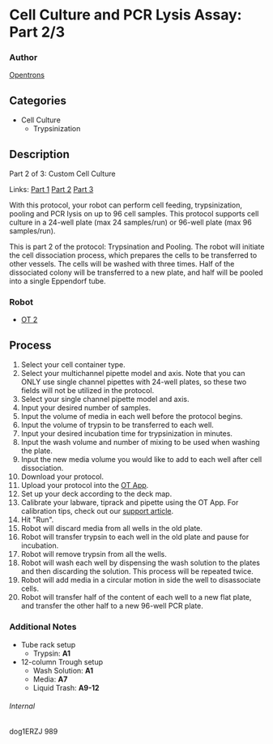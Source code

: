 # Cell Culture and PCR Lysis Assay: Part 2/3

### Author
[Opentrons](http://www.opentrons.com/)

## Categories
* Cell Culture
    * Trypsinization

## Description
Part 2 of 3: Custom Cell Culture

Links: [Part 1](./989-max-delbruck-center-part1) [Part 2](./989-max-delbruck-center-part2) [Part 3](./989-max-delbruck-center-part3)

With this protocol, your robot can perform cell feeding, trypsinization, pooling and PCR lysis on up to 96 cell samples. This protocol supports cell culture in a 24-well plate (max 24 samples/run) or 96-well plate (max 96 samples/run).

This is part 2 of the protocol: Trypsination and Pooling. The robot will initiate the cell dissociation process, which prepares the cells to be transferred to other vessels. The cells will be washed with three times. Half of the dissociated colony will be transferred to a new plate, and half will be pooled into a single Eppendorf tube.

### Robot
* [OT 2](https://opentrons.com/ot-2)

## Process
1. Select your cell container type.
2. Select your multichannel pipette model and axis. Note that you can ONLY use single channel pipettes with 24-well plates, so these two fields will not be utilized in the protocol.
3. Select your single channel pipette model and axis.
4. Input your desired number of samples.
5. Input the volume of media in each well before the protocol begins.
6. Input the volume of trypsin to be transferred to each well.
7. Input your desired incubation time for trypsinization in minutes.
8. Input the wash volume and number of mixing to be used when washing the plate.
10. Input the new media volume you would like to add to each well after cell dissociation.
9. Download your protocol.
10. Upload your protocol into the [OT App](https://opentrons.com/ot-app).
11. Set up your deck according to the deck map.
12. Calibrate your labware, tiprack and pipette using the OT App. For calibration tips, check out our [support article](https://support.opentrons.com/ot-2/getting-started-software-setup/deck-calibration).
13. Hit "Run".
14. Robot will discard media from all wells in the old plate.
15. Robot will transfer trypsin to each well in the old plate and pause for incubation.
16. Robot will remove trypsin from all the wells.
17. Robot will wash each well by dispensing the wash solution to the plates and then discarding the solution. This process will be repeated twice.
18. Robot will add media in a circular motion in side the well to disassociate cells.
19. Robot will transfer half of the content of each well to a new flat plate, and transfer the other half to a new 96-well PCR plate.

### Additional Notes
* Tube rack setup
    * Trypsin: **A1**
* 12-column Trough setup
    * Wash Solution: **A1**
    * Media: **A7**
    * Liquid Trash: **A9-12**

###### Internal
dog1ERZJ
989
